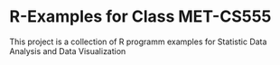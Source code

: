 # R-Examples for Class MET-CS555

This project is a collection of R programm examples for Statistic Data Analysis and Data Visualization
